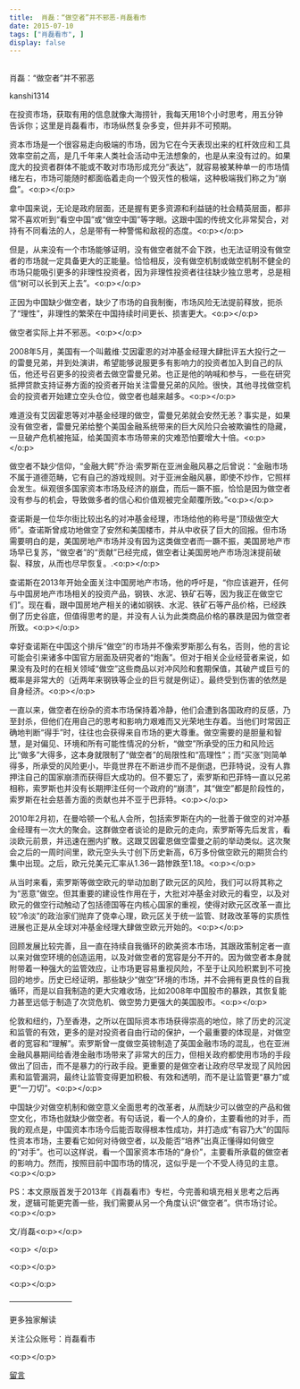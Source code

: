```yaml
---
title:  肖磊：“做空者”并不邪恶-肖磊看市
date: 2015-07-10
tags: ["肖磊看市", ]
display: false
---
```



## 



肖磊：“做空者”并不邪恶




kanshi1314




在投资市场，获取有用的信息就像大海捞针，我每天用18个小时思考，用五分钟告诉你；这里是肖磊看市，市场纵然复杂多变，但并非不可预期。


资本市场是一个很容易走向极端的市场，因为它在今天表现出来的杠杆效应和工具效率空前之高，是几千年来人类社会活动中无法想象的，也是从来没有过的。如果庞大的投资者群体不能或不敢对市场形成充分“表达”，就容易被某种单一的市场情绪左右，市场可能随时都面临着走向一个毁灭性的极端，这种极端我们称之为“崩盘”。<o:p></o:p>

拿中国来说，无论是政府层面，还是握有更多资源和利益链的社会精英层面，都非常不喜欢听到“看空中国”或“做空中国”等字眼。这跟中国的传统文化非常契合，对持有不同看法的人，总是带有一种警惕和敌视的态度。<o:p></o:p>

但是，从来没有一个市场能够证明，没有做空者就不会下跌，也无法证明没有做空者的市场就一定具备更大的正能量。恰恰相反，没有做空机制或做空机制不健全的市场只能吸引更多的非理性投资者，因为非理性投资者往往缺少独立思考，总是相信“树可以长到天上去”。<o:p></o:p>

正因为中国缺少做空者，缺少了市场的自我制衡，市场风险无法提前释放，扼杀了“理性”，非理性的繁荣在中国持续时间更长、损害更大。<o:p></o:p>

做空者实际上并不邪恶。<o:p></o:p>

2008年5月，美国有一个叫戴维·艾因霍恩的对冲基金经理大肆批评五大投行之一的雷曼兄弟，并到处演讲，希望能够说服更多有影响力的投资者加入到自己的队伍，他还号召更多的投资者去做空雷曼兄弟。也正是他的呐喊和参与，一些在研究抵押贷款支持证券方面的投资者开始关注雷曼兄弟的风险。很快，其他寻找做空机会的投资者开始建立空头仓位，做空者也越来越多。<o:p></o:p>

难道没有艾因霍恩等对冲基金经理的做空，雷曼兄弟就会安然无恙？事实是，如果没有做空者，雷曼兄弟给整个美国金融系统带来的巨大风险只会被欺骗性的隐藏，一旦破产危机被拖延，给美国资本市场带来的灾难恐怕要增大十倍。<o:p></o:p>

做空者不缺少信仰，“金融大鳄”乔治·索罗斯在亚洲金融风暴之后曾说：“金融市场不属于道德范畴，它有自己的游戏规则。对于亚洲金融风暴，即使不炒作，它照样会发生。纵观很多国家资本市场及经济的崩盘，而后一蹶不振，恰恰是因为做空者没有参与的机会，导致做多者的信心和价值观被完全颠覆所致。”<o:p></o:p>

查诺斯是一位华尔街比较出名的对冲基金经理，市场给他的称号是“顶级做空大师”。查诺斯曾成功地做空了安然和美国楼市，并从中收获了巨大的回报。但市场需要明白的是，美国房地产市场并没有因为这类做空者而一蹶不振，美国房地产市场早已复苏，“做空者”的“贡献”已经完成，做空者让美国房地产市场泡沫提前破裂、释放，从而也尽早恢复。.<o:p></o:p>

查诺斯在2013年开始全面关注中国房地产市场，他的呼吁是，“你应该避开，任何与中国房地产市场相关的投资产品，钢铁、水泥、铁矿石等，因为我正在做空它们”。现在看，跟中国房地产相关的诸如钢铁、水泥、铁矿石等产品价格，已经跌倒了历史谷底，但值得思考的是，并没有人认为此类商品价格的暴跌是因为做空者所致。<o:p></o:p>

幸好查诺斯在中国这个排斥“做空”的市场并不像索罗斯那么有名，否则，他的言论可能会引来诸多中国官方层面及研究者的“炮轰”。但对于相关企业经营者来说，如果没有及时的在相关领域“做空”这些商品以对冲风险和套期保值，其破产或巨亏的概率是非常大的（近两年来钢铁等企业的巨亏就是例证）。最终受到伤害的依然是自身经济。<o:p></o:p>

一直以来，做空者在纷杂的资本市场保持着冷静，他们会遭到各国政府的反感，乃至封杀，但他们在用自己的思考和影响力艰难而又光荣地生存着。当他们时常因正确地判断“得手”时，往往也会获得来自市场的更大尊重。做空需要的是胆量和智慧，是对偏见、环境和所有可能性情况的分析，“做空”所承受的压力和风险远比“做多”大得多，这本身就限制了“做空者”的局限性和“高理性”；而“买涨”则简单得多，所承受的风险更小，毕竟世界在不断进步而不是倒退，巴菲特说，没有人靠押注自己的国家崩溃而获得巨大成功的。但不要忘了，索罗斯和巴菲特一直以兄弟相称，索罗斯也并没有长期押注任何一个政府的“崩溃”，其“做空”都是阶段性的，索罗斯在社会慈善方面的贡献也并不亚于巴菲特。<o:p></o:p>

2010年2月初，在曼哈顿一个私人会所，包括索罗斯在内的一批善于做空的对冲基金经理有一次大的聚会。这群做空者谈论的是欧元的走向，索罗斯等先后发言，看淡欧元前景，并迅速在圈内扩散。这跟艾因霍恩做空雷曼之前的举动类似。这次聚会之后的一周时间里，欧元空头头寸创下历史新高，6万多份做空欧元的期货合约集中出现。之后，欧元兑美元汇率从1.36一路惨跌至1.18。<o:p></o:p>

从当时来看，索罗斯等做空欧元的举动加剧了欧元区的风险，我们可以将其称之为“恶意”做空。但其重要的建设性作用在于，大批对冲基金对欧元的看空，以及对欧元的做空行动触动了包括德国等在内核心国家的重视，使得对欧元区改革一直比较“冷淡”的政治家们抛弃了侥幸心理，欧元区关于统一监管、财政改革等的实质性进展也正是从全球对冲基金经理大肆做空欧元开始的。<o:p></o:p>

回顾发展比较完善，且一直在持续自我循环的欧美资本市场，其跟政策制定者一直以来对做空环境的创造运用，以及对做空者的宽容是分不开的。因为做空者本身就附带着一种强大的监管效应，让市场更容易重视风险，不至于让风险积累到不可挽回的地步。历史已经证明，那些缺少“做空”环境的市场，并不会拥有更良性的自我循环，而是以自我制造的更大灾难收场，比如2008年中国股市的暴跌，其恢复能力甚至远低于制造了次贷危机、做空势力更强大的美国股市。<o:p></o:p>

伦敦和纽约，乃至香港，之所以在国际资本市场获得崇高的地位，除了历史的沉淀和监管的有效，更多的是对投资者自由行动的保护，一个最重要的体现是，对做空者的宽容和“理解”。索罗斯曾一度做空英镑制造了英国金融市场的混乱，也在亚洲金融风暴期间给香港金融市场带来了非常大的压力，但相关政府都使用市场的手段做出了回击，而不是暴力的行政手段。更重要的是做空者让政府尽早发现了风险因素和监管漏洞，最终让监管变得更加积极、有效和透明，而不是让监管更“暴力”或更“一刀切”。<o:p></o:p>

中国缺少对做空机制和做空意义全面思考的改革者，从而缺少可以做空的产品和做空文化，市场也就缺少做空者。有句话说，看一个人的身价，主要看他的对手，而我的观点是，中国资本市场今后能否取得根本性成功，并打造成“有容乃大”的国际性资本市场，主要看它如何对待做空者，以及能否“培养”出真正懂得如何做空的“对手”。也可以这样说，看一个国家资本市场的“身价”，主要看所承载的做空者的影响力。然而，按照目前中国市场的情况，这似乎是一个不受人待见的主意。<o:p></o:p>

PS：本文原版首发于2013年《肖磊看市》专栏，今完善和填充相关思考之后再发，逻辑可能更完善一些，我们需要从另一个角度认识“做空者”。供市场讨论。<o:p></o:p>

文/肖磊<o:p></o:p>

<o:p> </o:p>

<o:p></o:p>

<o:p></o:p>

————————



更多独家解读

关注公众账号：肖磊看市

<o:p></o:p>











[留言](javascript:;)